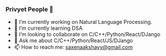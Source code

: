 ### Privyet People 👋

- 🔭 I’m currently working on Natural Language Processing.
- 🌱 I’m currently learning DSA
- 👯 I’m looking to collaborate on C/C++/Python/React/DJango
- 💬 Ask me about C/C++/Python/React/JS/DJango
- 📫 How to reach me: saxenaakshayy@gmail.com
